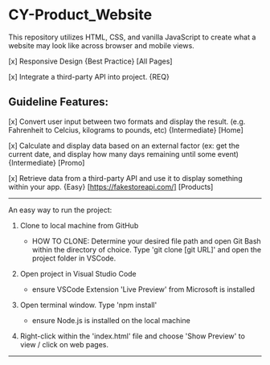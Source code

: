# CY-Product_Website




This repository utilizes HTML, CSS, and vanilla JavaScript to create what a website may look like across browser and mobile views. 

[x] Responsive Design {Best Practice} [All Pages]

[x] Integrate a third-party API into project. {REQ}






## Guideline Features: 

[x] Convert user input between two formats and display the result. (e.g. Fahrenheit to Celcius, kilograms to pounds, etc) {Intermediate} [Home]

[x] Calculate and display data based on an external factor (ex: get the current date, and display how many days remaining until some event) {Intermediate} [Promo]

[x] Retrieve data from a third-party API and use it to display something within your app. {Easy} [https://fakestoreapi.com/] [Products]


----------------------------------------------------------------------------------------

An easy way to run the project:

1. Clone to local machine from GitHub
    - HOW TO CLONE: Determine your desired file path and open Git Bash within the directory of choice. Type 'git clone [git URL]' and open the project folder in VSCode.

2. Open project in Visual Studio Code
    - ensure VSCode Extension 'Live Preview' from Microsoft is installed

3. Open terminal window. Type 'npm install'
    - ensure Node.js is installed on the local machine

4. Right-click within the 'index.html' file and choose 'Show Preview' to view / click on web pages. 

-------------------------------------------------------------------------------------------



